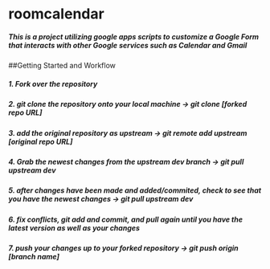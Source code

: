 # roomcalendar

##### This is a project utilizing google apps scripts to customize a Google Form that interacts with other Google services such as Calendar and Gmail

##Getting Started and Workflow

##### 1. Fork over the repository

##### 2. git clone the repository onto your local machine -> git clone [forked repo URL] 

##### 3. add the original repository as upstream -> git remote add upstream [original repo URL]

##### 4. Grab the newest changes from the upstream dev branch -> git pull upstream dev

##### 5. after changes have been made and added/commited, check to see that you have the newest changes -> git pull upstream dev 

##### 6. fix conflicts, git add and commit, and pull again until you have the latest version as well as your changes

##### 7. push your changes up to your forked repository -> git push origin [branch name]



